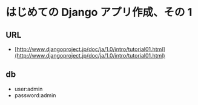 # はじめての Django アプリ作成、その 1
## URL
- [http://www.djangoproject.jp/doc/ja/1.0/intro/tutorial01.html](http://www.djangoproject.jp/doc/ja/1.0/intro/tutorial01.html)

## db
- user:admin
- password:admin
